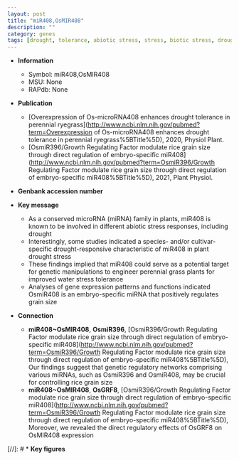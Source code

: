```yaml
---
layout: post
title: "miR408,OsMIR408"
description: ""
category: genes
tags: [drought, tolerance, abiotic stress, stress, biotic stress, drought stress, stress tolerance, stress response, ER stress, grain, grain size]
---
```


* **Information**  
    + Symbol: miR408,OsMIR408  
    + MSU: None  
    + RAPdb: None  

* **Publication**  
    + [Overexpression of Os-microRNA408 enhances drought tolerance in perennial ryegrass](http://www.ncbi.nlm.nih.gov/pubmed?term=Overexpression of Os-microRNA408 enhances drought tolerance in perennial ryegrass%5BTitle%5D), 2020, Physiol Plant.
    + [OsmiR396/Growth Regulating Factor modulate rice grain size through direct regulation of embryo-specific miR408](http://www.ncbi.nlm.nih.gov/pubmed?term=OsmiR396/Growth Regulating Factor modulate rice grain size through direct regulation of embryo-specific miR408%5BTitle%5D), 2021, Plant Physiol.

* **Genbank accession number**  

* **Key message**  
    + As a conserved microRNA (miRNA) family in plants, miR408 is known to be involved in different abiotic stress responses, including drought
    + Interestingly, some studies indicated a species- and/or cultivar-specific drought-responsive characteristic of miR408 in plant drought stress
    + These findings implied that miR408 could serve as a potential target for genetic manipulations to engineer perennial grass plants for improved water stress tolerance
    + Analyses of gene expression patterns and functions indicated OsmiR408 is an embryo-specific miRNA that positively regulates grain size

* **Connection**  
    + __miR408~OsMIR408__, __OsmiR396__, [OsmiR396/Growth Regulating Factor modulate rice grain size through direct regulation of embryo-specific miR408](http://www.ncbi.nlm.nih.gov/pubmed?term=OsmiR396/Growth Regulating Factor modulate rice grain size through direct regulation of embryo-specific miR408%5BTitle%5D),  Our findings suggest that genetic regulatory networks comprising various miRNAs, such as OsmiR396 and OsmiR408, may be crucial for controlling rice grain size
    + __miR408~OsMIR408__, __OsGRF8__, [OsmiR396/Growth Regulating Factor modulate rice grain size through direct regulation of embryo-specific miR408](http://www.ncbi.nlm.nih.gov/pubmed?term=OsmiR396/Growth Regulating Factor modulate rice grain size through direct regulation of embryo-specific miR408%5BTitle%5D),  Moreover, we revealed the direct regulatory effects of OsGRF8 on OsMIR408 expression

[//]: # * **Key figures**  



